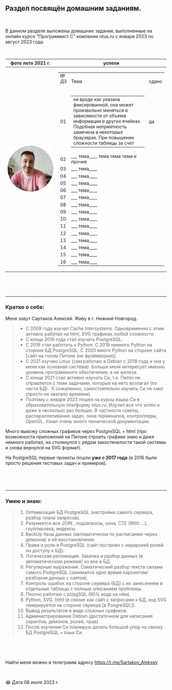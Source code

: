 ## Раздел посвящён домашним заданиям.

<p> &nbsp; </p>   

В данном разделе выложены домашние задания, выполненные на онлайн курсе “Программист С” компании otus.ru с января 2023 по август 2023 года.

<p> &nbsp; </p>   

|   фото лето 2021 г.|  успехи |
| ------------ | ------------ |
|  ![](https://github.com/OTUS-2023-C01-SARTAKOV-AP/home_work/blob/main/img/photo_circle_small.png) |<table border="0" cellpadding="0" cellspacing="0" padding="0"><tbody><tr><td width="5%">№ ДЗ &nbsp;</td><td width="90%">Тема</td><td width="5%">сдано</td></tr><tr><td>01</td><td><table><tbody><tr><td width="400" border="0" cellpadding="-1" cellspacing="1"> ки вроде как указана фиксированной, она может произвольно меняться в зависимости от объема информации в других ячейках. Подобная неприятность замечена в некоторых браузерах. При повышении сложности таблицы за счет</td></tr></tbody></table></td><td>да</td></tr><tr><td>02</td><td> ___ тема____ тема тема тема и прочие</td><td>&nbsp;</td></tr><tr><td>03</td><td>  ___ тема____ &nbsp;</td><td>&nbsp;</td></tr><tr><td>04</td><td>___ тема____  &nbsp;</td><td>&nbsp;</td></tr><tr><td>05</td><td> ___ тема____  &nbsp;</td><td>&nbsp;</td></tr><tr><td>06</td><td> ___ тема____  &nbsp;</td><td>&nbsp;</td></tr><tr><td>07</td><td> ___ тема____  &nbsp;</td><td>&nbsp;</td></tr><tr><td>08</td><td> ___ тема____  &nbsp;</td><td>&nbsp;</td></tr><tr><td>09</td><td> ___ тема____  &nbsp;</td><td>&nbsp;</td></tr><tr><td>10</td><td> ___ тема____  &nbsp;</td><td>&nbsp;</td></tr><tr><td>11</td><td> ___ тема____  &nbsp;</td><td>&nbsp;</td></tr>  <tr><td>12</td><td>  ___ тема____ &nbsp;</td><td>&nbsp;</td></tr>  <tr><td>13</td><td>  ___ тема____ &nbsp;</td><td>&nbsp;</td></tr>  <tr><td>14</td><td>  ___ тема____ &nbsp;</td><td>&nbsp;</td></tr>  <tr><td>15</td><td>  ___ тема____ &nbsp;</td><td>&nbsp;</td></tr>  <tr><td>16</td><td> ___ тема____ </td><td>&nbsp;</td></tr></tbody></table>|


<p> &nbsp; </p>    
<p> &nbsp; </p>     

----
### Кратко о себе: 

Меня зовут Сартаков Алексей. Живу в г. Нижний Новгород. 

> *   С 2009 года изучал Cache Intersystems. Одновременно с этим активно работал на html, SVG графиках любой сложности.
> *   С конца 2016 года стал изучать PostgreSQL. 
> *   С 2019 стал работать с Python. С 2019 немного Python на стороне БД PostgreSQL. С 2020 много Python на стороне сайта [сайт на голом Питоне (не фрэймворки)]. 
> *   С 2021 изучаю Linux (сам работаю в Debian c 2018 года и она у меня как основная система). Больше меня интересует именно уровень программного обеспечения, а не железа. 
> *   С конца 2021 стал активно изучать Си, т.к. Питон не справлялся с теми задачами, которые на него возлагал (по части БД).  К сожалению, самостоятельно изучить Си не смог (просто не хватало времени). 
> *   Поэтому с января 2023 пошёл на курсы языка Си в образовательную платформу otus.ru. Изучил все что хотел и даже в несколько раз больше. В частности сокеты, распараллеливание задач, окна терминалов, контроллеры, OpenGL. Узнал очень много технической документации. 

Много вывожу сложных графиков через PostgreSQL + html (про возможности приложений на Питоне строить графики знаю и даже немного работал, но столкнулся с рядом закостенелости такой системы и снова вернулся на SVG формат).

На PostgreSQL первые проекты пошли **уже с 2017 года** (в 2016 были просто решения тестовых задач и примеров).



<p> &nbsp; </p>    
<p> &nbsp; </p>          

----
### Умею и знаю:

> 1.  Оптимизация БД PostgreSQL (настройки самого сервера, разбор плана запросов).
> 2.  Разумеется все JOIN , подзапросы, окна, CTE (With ...), группировка, индексы. 
> 3.  BackUp базы данных (автоматически по расписанию через демонов) и её восстановление.
> 4.  Права и роли в PostgreSQL (сайт построен с иерархией ролей по доступу к БД).
> 5.  Логическая репликация. Закачка и разбор данных (в автоматическом режиме) из вне в БД.
> 6.  Регулярные выражения. Сематический разбор текста силами самого PostgreSQL (занимался одно время парсингом/разбором данных с сайтов).
> 7.  Контроль ошибок на стороне сервера (БД) с их занесением в отдельные таблицы с полным описанием проблемы.
> 8.  Плотно работаю с pl/pgSQL (90% кода на нём). 
> 9.  Python, SVG, html (в связке как сайт с запросами к БД, код SVG генерируется на стороне сервера [в PosgreSQL]).
> 10.  Вывод результатов в виде сложных графиков.
> 11.  Администрирование Debian (достаточном для написания скриптов, демонов, ролей, прав).
> 12.  После изучения Си планирую делать большой упор на связку БД PostgreSQL + язык Си. 

<p> &nbsp; </p>   
<p> &nbsp; </p>   

Найти меня можно в телеграмм адресу https://t.me/Sartakov_Aleksey
<p> &nbsp; </p>   
😂 Дата 08 июля 2023 г.
